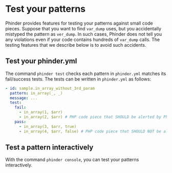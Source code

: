 # Test your patterns

Phinder provides features for testing your patterns against small code pieces. Suppose that you want to find `var_dump` uses, but you accidentally mistyped the pattern as `ver_dump`. In such cases, Phinder does not tell you any violations even if your code contains hundreds of `var_dump` calls. The testing features that we describe below is to avoid such accidents.

## Test your phinder.yml

The command `phinder test` checks each pattern in `phinder.yml` matches its fail/success tests. The tests can be written in `phinder.yml` as follows:

```yml
- id: sample.in_array_without_3rd_param
  pattern: in_array(_, _)
  message: ...
  test:
    fail:
      - in_array(1, $arr)
      - in_array(2, $arr) # PHP code piece that SHOULD be alerted by Phinder
    pass:
      - in_array(3, $arr, true)
      - in_array(4, $arr, false) # PHP code piece that SHOULD NOT be alerted by Phinder
```

## Test a pattern interactively

With the command `phinder console`, you can test your patterns interactively.
